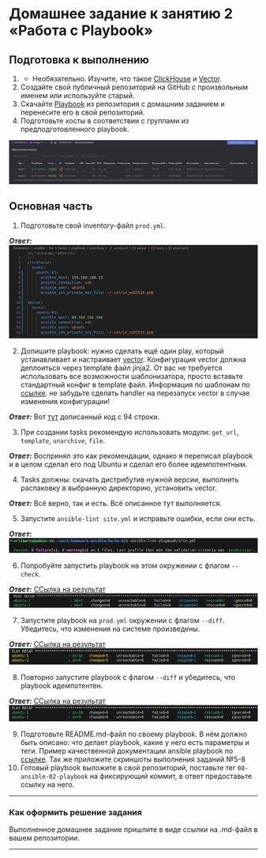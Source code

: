 # Домашнее задание к занятию 2 «Работа с Playbook»

## Подготовка к выполнению

1. * Необязательно. Изучите, что такое [ClickHouse](https://www.youtube.com/watch?v=fjTNS2zkeBs) и [Vector](https://www.youtube.com/watch?v=CgEhyffisLY).
2. Создайте свой публичный репозиторий на GitHub с произвольным именем или используйте старый.
3. Скачайте [Playbook](./playbook/) из репозитория с домашним заданием и перенесите его в свой репозиторий.
4. Подготовьте хосты в соответствии с группами из предподготовленного playbook.

![infrastructure.png](https://github.com/Liberaty/ans_hw_2/blob/main/img/infrastructure.png?raw=true)

## Основная часть

1. Подготовьте свой inventory-файл `prod.yml`.

***Ответ:***
![2.1.png](https://github.com/Liberaty/ans_hw_2/blob/main/img/2.1.png?raw=true)

2. Допишите playbook: нужно сделать ещё один play, который устанавливает и настраивает [vector](https://vector.dev). Конфигурация vector должна деплоиться через template файл jinja2. От вас не требуется использовать все возможности шаблонизатора, просто вставьте стандартный конфиг в template файл. Информация по шаблонам по [ссылке](https://www.dmosk.ru/instruktions.php?object=ansible-nginx-install). не забудьте сделать handler на перезапуск vector в случае изменения конфигурации!

***Ответ:*** Вот [тут](https://github.com/Liberaty/ans_hw_2/blob/main/playbook/site.yml) дописанный код с 94 строки.

3. При создании tasks рекомендую использовать модули: `get_url`, `template`, `unarchive`, `file`.

***Ответ:*** Воспринял это как рекомендации, однако я переписал playbook и в целом сделал его под Ubuntu и сделал его более идемпотентным.

4. Tasks должны: скачать дистрибутив нужной версии, выполнить распаковку в выбранную директорию, установить vector.

***Ответ:*** Всё верно, так и есть. Всё описанное тут выполняется.

5. Запустите `ansible-lint site.yml` и исправьте ошибки, если они есть.

***Ответ:***
![2.5.png](https://github.com/Liberaty/ans_hw_2/blob/main/img/2.5.png?raw=true)

6. Попробуйте запустить playbook на этом окружении с флагом `--check`.

***Ответ:*** 
[ССылка на результат](https://github.com/Liberaty/ans_hw_2/blob/main/Other/check.md)
![2.6.png](https://github.com/Liberaty/ans_hw_2/blob/main/img/2.6.png?raw=true)

7. Запустите playbook на `prod.yml` окружении с флагом `--diff`. Убедитесь, что изменения на системе произведены.

***Ответ:*** 
[ССылка на результат](https://github.com/Liberaty/ans_hw_2/blob/main/Other/diff-1.md)
![2.7.png](https://github.com/Liberaty/ans_hw_2/blob/main/img/2.7.png?raw=true)

8. Повторно запустите playbook с флагом `--diff` и убедитесь, что playbook идемпотентен.

***Ответ:*** 
[ССылка на результат](https://github.com/Liberaty/ans_hw_2/blob/main/Other/diff-2.md)
![2.8.png](https://github.com/Liberaty/ans_hw_2/blob/main/img/2.8.png?raw=true)

9. Подготовьте README.md-файл по своему playbook. В нём должно быть описано: что делает playbook, какие у него есть параметры и теги. Пример качественной документации ansible playbook по [ссылке](https://github.com/opensearch-project/ansible-playbook). Так же приложите скриншоты выполнения заданий №5-8
10. Готовый playbook выложите в свой репозиторий, поставьте тег `08-ansible-02-playbook` на фиксирующий коммит, в ответ предоставьте ссылку на него.

---

### Как оформить решение задания

Выполненное домашнее задание пришлите в виде ссылки на .md-файл в вашем репозитории.

---
